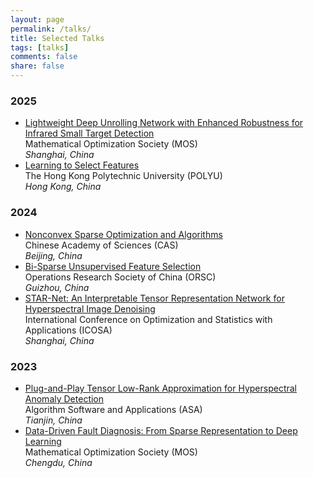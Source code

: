 ```yaml
---
layout: page
permalink: /talks/
title: Selected Talks
tags: [talks]
comments: false
share: false
---
```



### 2025
* <a href="../talks/2025-MOS.pdf" class="textlink" target="_blank"> Lightweight Deep Unrolling Network with Enhanced Robustness for Infrared Small Target Detection  </a> <br>
Mathematical Optimization Society (MOS) <br>
<i>Shanghai, China</i><br>
* <a href="../talks/2025-POLYU.pdf" class="textlink" target="_blank"> Learning to Select Features </a> <br>
The Hong Kong Polytechnic University (POLYU) <br>
<i>Hong Kong, China</i><br>


### 2024

* <a href="../talks/2024-CAS.pdf" class="textlink" target="_blank"> Nonconvex Sparse Optimization and Algorithms</a> <br>
Chinese Academy of Sciences (CAS) <br>
<i>Beijing, China</i><br>
* <a href="../talks/2024-ORSC.pdf" class="textlink" target="_blank"> Bi-Sparse Unsupervised Feature Selection </a> <br>
Operations Research Society of China  (ORSC) <br>
<i>Guizhou, China</i><br>
* <a href="../talks/2024-ICOSA.pdf" class="textlink" target="_blank"> STAR-Net: An Interpretable Tensor Representation Network for Hyperspectral Image Denoising </a> <br>
International Conference on Optimization and Statistics with Applications (ICOSA) <br>
<i>Shanghai, China</i><br>

### 2023

* <a href="../talks/2023-ASA.pdf" class="textlink" target="_blank"> Plug-and-Play Tensor Low-Rank Approximation for Hyperspectral Anomaly Detection </a> <br>
Algorithm Software and Applications (ASA) <br>
<i>Tianjin, China</i><br>
* <a href="../talks/2023-MOS.pdf" class="textlink" target="_blank"> Data-Driven Fault Diagnosis: From Sparse Representation to Deep Learning </a> <br>
Mathematical Optimization Society (MOS) <br>
<i>Chengdu, China</i><br>


